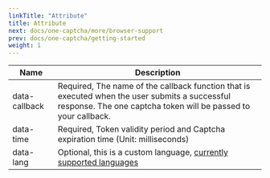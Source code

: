 ```yaml
---
linkTitle: "Attribute"
title: Attribute
next: docs/one-captcha/more/browser-support
prev: docs/one-captcha/getting-started
weight: 1
---
```


| Name | Description |
| ---- | ----------- |
| data-callback | Required, The name of the callback function that is executed when the user submits a successful response. The one captcha token will be passed to your callback. |
| data-time | Required, Token validity period and Captcha expiration time (Unit: milliseconds)|
| data-lang | Optional, this is a custom language, [currently supported languages](https://docs.xyehr.cn/docs/one-captcha/more/supported-language/) |

